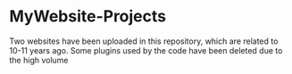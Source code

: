 # MyWebsite-Projects

Two websites have been uploaded in this repository, which are related to 10-11 years ago. Some plugins used by the code have been deleted due to the high volume

